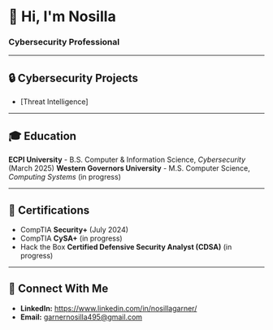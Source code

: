 # 👋 Hi, I'm Nosilla 


### Cybersecurity Professional

---

## 🔒 Cybersecurity Projects 
- [Threat Intelligence]


---

## 🎓 Education
**ECPI University** - B.S. Computer & Information Science, *Cybersecurity* (March 2025)
**Western Governors University** - M.S. Computer Science, *Computing Systems* (in progress)

---

## 📜 Certifications
- CompTIA **Security+** (July 2024)
- CompTIA **CySA+** (in progress)
- Hack the Box **Certified Defensive Security Analyst (CDSA)** (in progress)

---

## 📱 Connect With Me
- **LinkedIn:** https://www.linkedin.com/in/nosillagarner/
- **Email:** garnernosilla495@gmail.com
